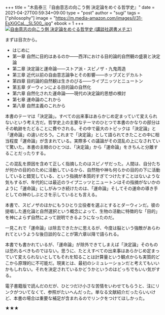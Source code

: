 +++
title = "木島泰三『自由意志の向こう側 決定論をめぐる哲学史』"
date = 2021-04-27T00:59:34+09:00
type = "post"
author = "sugi"
tags = ["philosophy"]
image = "https://m.media-amazon.com/images/I/31-EsXiGCaL._SL500_.jpg"
ebook = 1
+++
<a href="https://www.amazon.co.jp/dp/4065217717/?tag=chezsugi-22" target="_blank"><img src="https://m.media-amazon.com/images/I/31-EsXiGCaL._SL500_.jpg" alt="自由意志の向こう側 決定論をめぐる哲学史 (講談社選書メチエ)" class="alignleft" /></a>

まずは目次から。

- はじめに
- 第一章 自然に目的はあるのか——西洋における目的論的自然観の盛衰と決定論
- 第二章 決定論と運命論——ストア派・スピノザ・九鬼周造
- 第三章 近代以前の自由意志論争とその影響——ホッブズとデカルト
- 第四章 目的論的自然観は生きのびる——ライプニッツとニュートン
- 第五章 ダーウィンによる目的論の自然化
- 第六章 自然化された運命論——現代の決定論的思想の検討
- 第七章 運命論のこれから
- 第八章 自然主義のこれから

本書のテーマは「決定論」。すべての出来事はあらかじめ定まっていて変えられないという考え方だ。哲学史上の主要なテーマのひとつで本書のかなりの部分はその軌跡をたどることに費やされる。その中で最大のトピックは「決定論」と「運命論」の違いだろう。これまで「決定論」として語られてきたことの中に相当程度「運命論」が含まれている。実際多くの議論がその混乱の上になされていて驚いた。本書の主眼のひとつは、「決定論」から「運命論」をきちんと分離することだったりする。

この混乱を原因を含めて正しく指摘したのはスピノザだった。人間は、自分たちが何かの目的のために活動しているから、自然物や神も何らかの目的の下に活動していると錯覚している、という指摘が本質的すぎてつけたすことはないような気もするが、年代的には最近のライプニッツとニュートンはその指摘がないかのように「運命論」にしがみつき続けたのは、「運命論」そしてその運命の導き手としての神のしぶとさを示しているとも言える。

本書で、スピノザのほかにもうひとり立役者を選ぶとするとダーウィンだ。彼の提唱した進化論と自然選択という概念によって、生物の活動に特徴的な「目的」を神によらず自然によって説明できるようになったのだ。

一見これで「運命論」は除去できたかに思えるが、今度は脳という強敵があらわれてというような後日談的なことが第六章以降で語られる。

本書でも書かれているが、「運命論」が除外できてしまえば「決定論」そのものは恐れるべきものではない。思うに、たとえすべての出来事はあらかじめ定まっていて変えられないとしてもそれを知ることは計算量という観点からも実質的どこから原理的に不可能だ。現実とは、最初のシミュレーションだと考えてもいいかもしれない。それを決定されているかどうかというのはどっちでもいい気がする。

電子書籍版で読んだのだが、ひとつだけ小さな苦情をいわせてもらうと、注にリンクがついてなくて、参照がたいへんだった。単なる文献紹介だったらいいけど、本書の場合は重要な補足が含まれるのでリンクをつけてほしかった。

★★★